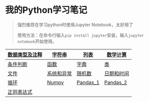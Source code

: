 # 我的Python学习笔记

> 强烈推荐在学习python时使用Jupyter Notebook，太好用了
>
> 使用方法：在命令行输入`pip install jupyter`安装，输入`jupyter notebook`开始使用。

| [数据类型及注释](TypeAndNote.md) | [字符串](String.md) | [列表](List.md)       | [数学计算](Math.md)              |
| -------------------------------- | ------------------- | --------------------- | -------------------------------- |
| [条件判断](IF.md)                | [函数](Function.md) | [字典](DIctionary.md) | [类](Class.md)                   |
| [文件](File.md)                  | [系统和异常](OS.md) | [随机数](Random.md)   | [日期和时间](CalendarAndTime.md) |
| [循环](while.md)                 | [Numpy](NumPy.md)   | [Pandas_1](Pandas.md) | [Pandas_2](Pandas-Datareader.md) |
| [正则表达式](Regex.md)           |                     |                       |                                  |

